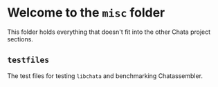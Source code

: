 # Welcome to the `misc` folder

This folder holds everything that doesn't fit into the other Chata project sections.

## `testfiles`

The test files for testing `libchata` and benchmarking Chatassembler. 